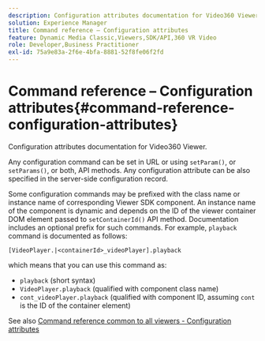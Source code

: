 ```yaml
---
description: Configuration attributes documentation for Video360 Viewer.
solution: Experience Manager
title: Command reference – Configuration attributes
feature: Dynamic Media Classic,Viewers,SDK/API,360 VR Video
role: Developer,Business Practitioner
exl-id: 75a9e83a-2f6e-4bfa-8881-52f8fe06f2fd
---
```

# Command reference – Configuration attributes{#command-reference-configuration-attributes}

Configuration attributes documentation for Video360 Viewer.

Any configuration command can be set in URL or using `setParam()`, or `setParams()`, or both, API methods. Any configuration attribute can be also specified in the server-side configuration record.

Some configuration commands may be prefixed with the class name or instance name of corresponding Viewer SDK component. An instance name of the component is dynamic and depends on the ID of the viewer container DOM element passed to `setContainerId()` API method. Documentation includes an optional prefix for such commands. For example, `playback` command is documented as follows:

`[VideoPlayer.|<containerId>_videoPlayer].playback`

which means that you can use this command as:

* `playback` (short syntax) 
* `VideoPlayer.playback` (qualified with component class name) 
* `cont_videoPlayer.playback` (qualified with component ID, assuming `cont` is the ID of the container element)

See also [Command reference common to all viewers - Configuration attributes](../../../r-html5-viewer-20-cmdref-configattrib/r-html5-viewer-20-cmdref-configattrib.md#concept-850e0f2c49b949deb7cfbfd330d329bd)
